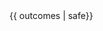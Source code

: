 <panel type="seamless" expanded>
  <span slot="header" class="card-title"><include src="text.md#title"/></span>
  <div class="indented">
  {{ outcomes | safe}}<p/>
  <include src="text.md#body" />
  <include src="text.md#extras" />
  </div>
</panel>


